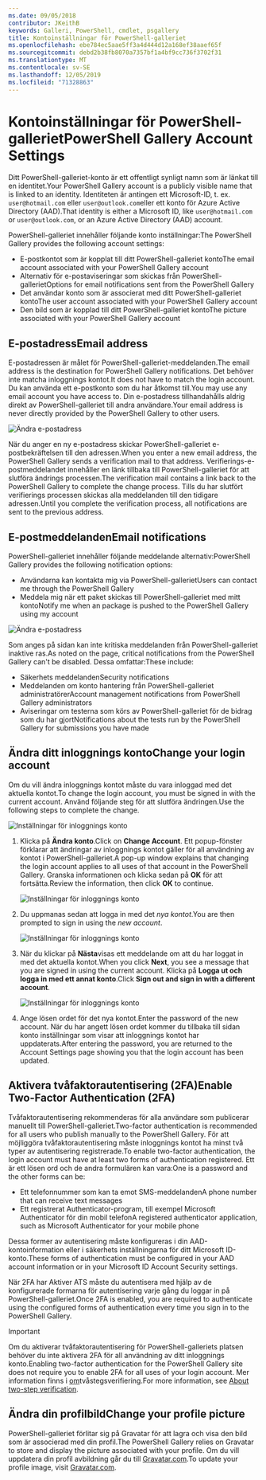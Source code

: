 ```yaml
---
ms.date: 09/05/2018
contributor: JKeithB
keywords: Galleri, PowerShell, cmdlet, psgallery
title: Kontoinställningar för PowerShell-galleriet
ms.openlocfilehash: ebe784ec5aae5ff3a4d444d12a168ef38aaef65f
ms.sourcegitcommit: debd2b38fb8070a7357bf1a4bf9cc736f3702f31
ms.translationtype: MT
ms.contentlocale: sv-SE
ms.lasthandoff: 12/05/2019
ms.locfileid: "71328863"
---
```

# <a name="powershell-gallery-account-settings"></a><span data-ttu-id="5b6f2-103">Kontoinställningar för PowerShell-galleriet</span><span class="sxs-lookup"><span data-stu-id="5b6f2-103">PowerShell Gallery Account Settings</span></span>

<span data-ttu-id="5b6f2-104">Ditt PowerShell-galleriet-konto är ett offentligt synligt namn som är länkat till en identitet.</span><span class="sxs-lookup"><span data-stu-id="5b6f2-104">Your PowerShell Gallery account is a publicly visible name that is linked to an identity.</span></span> <span data-ttu-id="5b6f2-105">Identiteten är antingen ett Microsoft-ID, t. ex. `user@hotmail.com` eller `user@outlook.com`eller ett konto för Azure Active Directory (AAD).</span><span class="sxs-lookup"><span data-stu-id="5b6f2-105">That identity is either a Microsoft ID, like `user@hotmail.com` or `user@outlook.com`, or an Azure Active Directory (AAD) account.</span></span>

<span data-ttu-id="5b6f2-106">PowerShell-galleriet innehåller följande konto inställningar:</span><span class="sxs-lookup"><span data-stu-id="5b6f2-106">The PowerShell Gallery provides the following account settings:</span></span>

- <span data-ttu-id="5b6f2-107">E-postkontot som är kopplat till ditt PowerShell-galleriet konto</span><span class="sxs-lookup"><span data-stu-id="5b6f2-107">The email account associated with your PowerShell Gallery account</span></span>
- <span data-ttu-id="5b6f2-108">Alternativ för e-postaviseringar som skickas från PowerShell-galleriet</span><span class="sxs-lookup"><span data-stu-id="5b6f2-108">Options for email notifications sent from the PowerShell Gallery</span></span>
- <span data-ttu-id="5b6f2-109">Det användar konto som är associerat med ditt PowerShell-galleriet konto</span><span class="sxs-lookup"><span data-stu-id="5b6f2-109">The user account associated with your PowerShell Gallery account</span></span>
- <span data-ttu-id="5b6f2-110">Den bild som är kopplad till ditt PowerShell-galleriet konto</span><span class="sxs-lookup"><span data-stu-id="5b6f2-110">The picture associated with your PowerShell Gallery account</span></span>

## <a name="email-address"></a><span data-ttu-id="5b6f2-111">E-postadress</span><span class="sxs-lookup"><span data-stu-id="5b6f2-111">Email address</span></span>

<span data-ttu-id="5b6f2-112">E-postadressen är målet för PowerShell-galleriet-meddelanden.</span><span class="sxs-lookup"><span data-stu-id="5b6f2-112">The email address is the destination for PowerShell Gallery notifications.</span></span> <span data-ttu-id="5b6f2-113">Det behöver inte matcha inloggnings kontot.</span><span class="sxs-lookup"><span data-stu-id="5b6f2-113">It does not have to match the login account.</span></span> <span data-ttu-id="5b6f2-114">Du kan använda ett e-postkonto som du har åtkomst till.</span><span class="sxs-lookup"><span data-stu-id="5b6f2-114">You may use any email account you have access to.</span></span> <span data-ttu-id="5b6f2-115">Din e-postadress tillhandahålls aldrig direkt av PowerShell-galleriet till andra användare.</span><span class="sxs-lookup"><span data-stu-id="5b6f2-115">Your email address is never directly provided by the PowerShell Gallery to other users.</span></span>

![Ändra e-postadress](../../Images/PSGallery_AcccountEmailAddress.png)

<span data-ttu-id="5b6f2-117">När du anger en ny e-postadress skickar PowerShell-galleriet e-postbekräftelsen till den adressen.</span><span class="sxs-lookup"><span data-stu-id="5b6f2-117">When you enter a new email address, the PowerShell Gallery sends a verification mail to that address.</span></span> <span data-ttu-id="5b6f2-118">Verifierings-e-postmeddelandet innehåller en länk tillbaka till PowerShell-galleriet för att slutföra ändrings processen.</span><span class="sxs-lookup"><span data-stu-id="5b6f2-118">The verification mail contains a link back to the PowerShell Gallery to complete the change process.</span></span> <span data-ttu-id="5b6f2-119">Tills du har slutfört verifierings processen skickas alla meddelanden till den tidigare adressen.</span><span class="sxs-lookup"><span data-stu-id="5b6f2-119">Until you complete the verification process, all notifications are sent to the previous address.</span></span>

## <a name="email-notifications"></a><span data-ttu-id="5b6f2-120">E-postmeddelanden</span><span class="sxs-lookup"><span data-stu-id="5b6f2-120">Email notifications</span></span>

<span data-ttu-id="5b6f2-121">PowerShell-galleriet innehåller följande meddelande alternativ:</span><span class="sxs-lookup"><span data-stu-id="5b6f2-121">PowerShell Gallery provides the following notification options:</span></span>

- <span data-ttu-id="5b6f2-122">Användarna kan kontakta mig via PowerShell-galleriet</span><span class="sxs-lookup"><span data-stu-id="5b6f2-122">Users can contact me through the PowerShell Gallery</span></span>
- <span data-ttu-id="5b6f2-123">Meddela mig när ett paket skickas till PowerShell-galleriet med mitt konto</span><span class="sxs-lookup"><span data-stu-id="5b6f2-123">Notify me when an package is pushed to the PowerShell Gallery using my account</span></span>

![Ändra e-postadress](../../Images/PSGallery_AccountEmailOptions.png)

<span data-ttu-id="5b6f2-125">Som anges på sidan kan inte kritiska meddelanden från PowerShell-galleriet inaktive ras.</span><span class="sxs-lookup"><span data-stu-id="5b6f2-125">As noted on the page, critical notifications from the PowerShell Gallery can't be disabled.</span></span>
<span data-ttu-id="5b6f2-126">Dessa omfattar:</span><span class="sxs-lookup"><span data-stu-id="5b6f2-126">These include:</span></span>

- <span data-ttu-id="5b6f2-127">Säkerhets meddelanden</span><span class="sxs-lookup"><span data-stu-id="5b6f2-127">Security notifications</span></span>
- <span data-ttu-id="5b6f2-128">Meddelanden om konto hantering från PowerShell-galleriet administratörer</span><span class="sxs-lookup"><span data-stu-id="5b6f2-128">Account management notifications from PowerShell Gallery administrators</span></span>
- <span data-ttu-id="5b6f2-129">Aviseringar om testerna som körs av PowerShell-galleriet för de bidrag som du har gjort</span><span class="sxs-lookup"><span data-stu-id="5b6f2-129">Notifications about the tests run by the PowerShell Gallery for submissions you have made</span></span>

## <a name="change-your-login-account"></a><span data-ttu-id="5b6f2-130">Ändra ditt inloggnings konto</span><span class="sxs-lookup"><span data-stu-id="5b6f2-130">Change your login account</span></span>

<span data-ttu-id="5b6f2-131">Om du vill ändra inloggnings kontot måste du vara inloggad med det aktuella kontot.</span><span class="sxs-lookup"><span data-stu-id="5b6f2-131">To change the login account, you must be signed in with the current account.</span></span> <span data-ttu-id="5b6f2-132">Använd följande steg för att slutföra ändringen.</span><span class="sxs-lookup"><span data-stu-id="5b6f2-132">Use the following steps to complete the change.</span></span>

![Inställningar för inloggnings konto](../../Images/PSGallery_LoginAccountSettings.png)

1. <span data-ttu-id="5b6f2-134">Klicka på **Ändra konto**.</span><span class="sxs-lookup"><span data-stu-id="5b6f2-134">Click on **Change Account**.</span></span> <span data-ttu-id="5b6f2-135">Ett popup-fönster förklarar att ändringar av inloggnings kontot gäller för all användning av kontot i PowerShell-galleriet.</span><span class="sxs-lookup"><span data-stu-id="5b6f2-135">A pop-up window explains that changing the login account applies to all uses of that account in the PowerShell Gallery.</span></span> <span data-ttu-id="5b6f2-136">Granska informationen och klicka sedan på **OK** för att fortsätta.</span><span class="sxs-lookup"><span data-stu-id="5b6f2-136">Review the information, then click **OK** to continue.</span></span>

   ![Inställningar för inloggnings konto](../../Images/PSGallery_LoginAccountChange-1.png)

2. <span data-ttu-id="5b6f2-138">Du uppmanas sedan att logga in med det _nya kontot_.</span><span class="sxs-lookup"><span data-stu-id="5b6f2-138">You are then prompted to sign in using the _new account_.</span></span>

   ![Inställningar för inloggnings konto](../../Images/PSGallery_LoginAccountChange-2.png)

3. <span data-ttu-id="5b6f2-140">När du klickar på **Nästa**visas ett meddelande om att du har loggat in med det aktuella kontot.</span><span class="sxs-lookup"><span data-stu-id="5b6f2-140">When you click **Next**, you see a message that you are signed in using the current account.</span></span>
   <span data-ttu-id="5b6f2-141">Klicka på **Logga ut och logga in med ett annat konto**.</span><span class="sxs-lookup"><span data-stu-id="5b6f2-141">Click **Sign out and sign in with a different account**.</span></span>

   ![Inställningar för inloggnings konto](../../Images/PSGallery_LoginAccountChange-3.png)

4. <span data-ttu-id="5b6f2-143">Ange lösen ordet för det nya kontot.</span><span class="sxs-lookup"><span data-stu-id="5b6f2-143">Enter the password of the new account.</span></span> <span data-ttu-id="5b6f2-144">När du har angett lösen ordet kommer du tillbaka till sidan konto inställningar som visar att inloggnings kontot har uppdaterats.</span><span class="sxs-lookup"><span data-stu-id="5b6f2-144">After entering the password, you are returned to the Account Settings page showing you that the login account has been updated.</span></span>


## <a name="enable-two-factor-authentication-2fa"></a><span data-ttu-id="5b6f2-145">Aktivera tvåfaktorautentisering (2FA)</span><span class="sxs-lookup"><span data-stu-id="5b6f2-145">Enable Two-Factor Authentication (2FA)</span></span>

<span data-ttu-id="5b6f2-146">Tvåfaktorautentisering rekommenderas för alla användare som publicerar manuellt till PowerShell-galleriet.</span><span class="sxs-lookup"><span data-stu-id="5b6f2-146">Two-factor authentication is recommended for all users who publish manually to the PowerShell Gallery.</span></span> <span data-ttu-id="5b6f2-147">För att möjliggöra tvåfaktorautentisering måste inloggnings kontot ha minst två typer av autentisering registrerade.</span><span class="sxs-lookup"><span data-stu-id="5b6f2-147">To enable two-factor authentication, the login account must have at least two forms of authentication registered.</span></span> <span data-ttu-id="5b6f2-148">Ett är ett lösen ord och de andra formulären kan vara:</span><span class="sxs-lookup"><span data-stu-id="5b6f2-148">One is a password and the other forms can be:</span></span>

- <span data-ttu-id="5b6f2-149">Ett telefonnummer som kan ta emot SMS-meddelanden</span><span class="sxs-lookup"><span data-stu-id="5b6f2-149">A phone number that can receive text messages</span></span>
- <span data-ttu-id="5b6f2-150">Ett registrerat Authenticator-program, till exempel Microsoft Authenticator för din mobil telefon</span><span class="sxs-lookup"><span data-stu-id="5b6f2-150">A registered authenticator application, such as Microsoft Authenticator for your mobile phone</span></span>

<span data-ttu-id="5b6f2-151">Dessa former av autentisering måste konfigureras i din AAD-kontoinformation eller i säkerhets inställningarna för ditt Microsoft ID-konto.</span><span class="sxs-lookup"><span data-stu-id="5b6f2-151">These forms of authentication must be configured in your AAD account information or in your Microsoft ID Account Security settings.</span></span>

<span data-ttu-id="5b6f2-152">När 2FA har Aktiver ATS måste du autentisera med hjälp av de konfigurerade formarna för autentisering varje gång du loggar in på PowerShell-galleriet.</span><span class="sxs-lookup"><span data-stu-id="5b6f2-152">Once 2FA is enabled, you are required to authenticate using the configured forms of authentication every time you sign in to the PowerShell Gallery.</span></span>

> [!IMPORTANT]
> <span data-ttu-id="5b6f2-153">Om du aktiverar tvåfaktorautentisering för PowerShell-galleriets platsen behöver du inte aktivera 2FA för all användning av ditt inloggnings konto.</span><span class="sxs-lookup"><span data-stu-id="5b6f2-153">Enabling two-factor authentication for the PowerShell Gallery site does not require you to enable 2FA for all uses of your login account.</span></span> <span data-ttu-id="5b6f2-154">Mer information finns i [om](https://support.microsoft.com/help/12408/microsoft-account-about-two-step-verification)tvåstegsverifiering.</span><span class="sxs-lookup"><span data-stu-id="5b6f2-154">For more information, see [About two-step verification](https://support.microsoft.com/help/12408/microsoft-account-about-two-step-verification).</span></span>

## <a name="change-your-profile-picture"></a><span data-ttu-id="5b6f2-155">Ändra din profilbild</span><span class="sxs-lookup"><span data-stu-id="5b6f2-155">Change your profile picture</span></span>

<span data-ttu-id="5b6f2-156">PowerShell-galleriet förlitar sig på Gravatar för att lagra och visa den bild som är associerad med din profil.</span><span class="sxs-lookup"><span data-stu-id="5b6f2-156">The PowerShell Gallery relies on Gravatar to store and display the picture associated with your profile.</span></span> <span data-ttu-id="5b6f2-157">Om du vill uppdatera din profil avbildning går du till [Gravatar.com](http://www.gravatar.com/).</span><span class="sxs-lookup"><span data-stu-id="5b6f2-157">To update your profile image, visit [Gravatar.com](http://www.gravatar.com/).</span></span>
